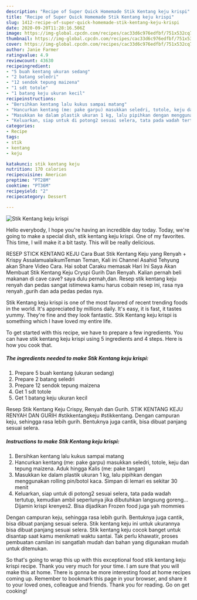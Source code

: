 ```yaml
---
description: "Recipe of Super Quick Homemade Stik Kentang keju krispi"
title: "Recipe of Super Quick Homemade Stik Kentang keju krispi"
slug: 1412-recipe-of-super-quick-homemade-stik-kentang-keju-krispi
date: 2020-09-20T11:28:16.506Z
image: https://img-global.cpcdn.com/recipes/cac33d6c976edfbf/751x532cq70/stik-kentang-keju-krispi-foto-resep-utama.jpg
thumbnail: https://img-global.cpcdn.com/recipes/cac33d6c976edfbf/751x532cq70/stik-kentang-keju-krispi-foto-resep-utama.jpg
cover: https://img-global.cpcdn.com/recipes/cac33d6c976edfbf/751x532cq70/stik-kentang-keju-krispi-foto-resep-utama.jpg
author: Janie Farmer
ratingvalue: 4.9
reviewcount: 43630
recipeingredient:
- "5 buah kentang ukuran sedang"
- "2 batang seledri"
- "12 sendok tepung maizena"
- "1 sdt totole"
- "1 batang keju ukuran kecil"
recipeinstructions:
- "Bersihkan kentang lalu kukus sampai matang"
- "Hancurkan kentang (me: pake garpu) masukkan seledri, totole, keju dan tepung maizena. Aduk hingga Kalis (me: pake tangan)"
- "Masukkan ke dalam plastik ukuran 1 kg, lalu pipihkan dengan menggunakan rolling pin/botol kaca. Simpan di lemari es sekitar 30 menit"
- "Keluarkan, siap untuk di potong2 sesuai selera, tata pada wadah tertutup, kemudian ambil seperlunya jika dibutuhkan langsung goreng... Dijamin krispi krenyes2. Bisa dijadikan Frozen food juga yah mommies"
categories:
- Recipe
tags:
- stik
- kentang
- keju

katakunci: stik kentang keju 
nutrition: 170 calories
recipecuisine: American
preptime: "PT28M"
cooktime: "PT36M"
recipeyield: "2"
recipecategory: Dessert

---
```



![Stik Kentang keju krispi](https://img-global.cpcdn.com/recipes/cac33d6c976edfbf/751x532cq70/stik-kentang-keju-krispi-foto-resep-utama.jpg)

Hello everybody, I hope you're having an incredible day today. Today, we're going to make a special dish, stik kentang keju krispi. One of my favorites. This time, I will make it a bit tasty. This will be really delicious.

RESEP STICK KENTANG KEJU Cara Buat Stik Kentang Keju yang Renyah + Krispy AssalamualaikumTeman Teman, Kali ini Channel Asahid Tehyung akan Share Video Cara. Hai sobat Caraku memasak Hari Ini Saya Akan Membuat Stik Kentang Keju Cryspi Gurih Dan Renyah. Kalian pernah beli makanan di cave cave? saya dulu pernah,dan. Resep stik kentang keju renyah dan pedas sangat istimewa kamu harus cobain resep ini, rasa nya renyah ,gurih dan ada pedas pedas nya.

Stik Kentang keju krispi is one of the most favored of recent trending foods in the world. It's appreciated by millions daily. It's easy, it is fast, it tastes yummy. They're fine and they look fantastic. Stik Kentang keju krispi is something which I have loved my entire life.


To get started with this recipe, we have to prepare a few ingredients. You can have stik kentang keju krispi using 5 ingredients and 4 steps. Here is how you cook that.

<!--inarticleads1-->

##### The ingredients needed to make Stik Kentang keju krispi:

1. Prepare 5 buah kentang (ukuran sedang)
1. Prepare 2 batang seledri
1. Prepare 12 sendok tepung maizena
1. Get 1 sdt totole
1. Get 1 batang keju ukuran kecil


Resep Stik Kentang Keju Crispy, Renyah dan Gurih. STIK KENTANG KEJU RENYAH DAN GURIH #stikkentangkeju #stikkentang. Dengan campuran keju, sehingga rasa lebih gurih. Bentuknya juga cantik, bisa dibuat panjang sesuai selera. 

<!--inarticleads2-->

##### Instructions to make Stik Kentang keju krispi:

1. Bersihkan kentang lalu kukus sampai matang
1. Hancurkan kentang (me: pake garpu) masukkan seledri, totole, keju dan tepung maizena. Aduk hingga Kalis (me: pake tangan)
1. Masukkan ke dalam plastik ukuran 1 kg, lalu pipihkan dengan menggunakan rolling pin/botol kaca. Simpan di lemari es sekitar 30 menit
1. Keluarkan, siap untuk di potong2 sesuai selera, tata pada wadah tertutup, kemudian ambil seperlunya jika dibutuhkan langsung goreng... Dijamin krispi krenyes2. Bisa dijadikan Frozen food juga yah mommies


Dengan campuran keju, sehingga rasa lebih gurih. Bentuknya juga cantik, bisa dibuat panjang sesuai selera. Stik kentang keju ini untuk ukurannya bisa dibuat panjang sesuai selera. Stik kentang keju cocok banget untuk disantap saat kamu menikmati waktu santai. Tak perlu khawatir, proses pembuatan camilan ini sangatlah mudah dan bahan yang digunakan mudah untuk ditemukan. 

So that's going to wrap this up with this exceptional food stik kentang keju krispi recipe. Thank you very much for your time. I am sure that you will make this at home. There is gonna be more interesting food at home recipes coming up. Remember to bookmark this page in your browser, and share it to your loved ones, colleague and friends. Thank you for reading. Go on get cooking!
